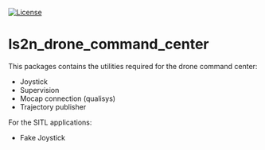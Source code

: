 [![License](https://img.shields.io/badge/License-Apache%202.0-blue.svg)](https://opensource.org/licenses/Apache-2.0)

ls2n_drone_command_center
=====================
This packages contains the utilities required for the drone command center:

- Joystick
- Supervision
- Mocap connection (qualisys)
- Trajectory publisher

For the SITL applications:
- Fake Joystick